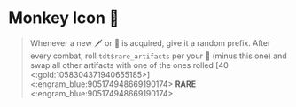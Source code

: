 # Monkey Icon 🐒 
> Whenever a new 🗡️ or 🧪 is acquired, give it a random prefix. After every combat, roll `tdt$rare_artifacts` per your 🏺 (minus this one) and swap all other artifacts with one of the ones rolled [40 <:gold:1058304371940655185>]
<:engram_blue:905174948669190174> __RARE__ <:engram_blue:905174948669190174>
